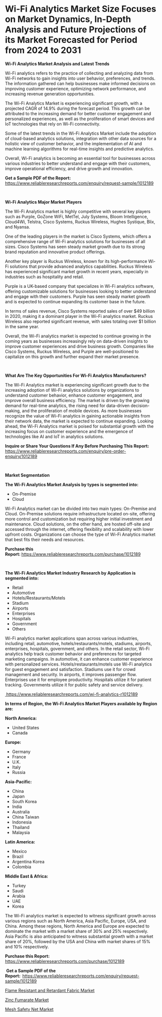 <p><h1>Wi-Fi Analytics Market Size Focuses on Market Dynamics, In-Depth Analysis and Future Projections of its Market Forecasted for Period from 2024 to 2031</h1></p><p><strong>Wi-Fi Analytics Market Analysis and Latest Trends</strong></p>
<p><p>Wi-Fi analytics refers to the practice of collecting and analyzing data from Wi-Fi networks to gain insights into user behavior, preferences, and trends. The information gathered can help businesses make informed decisions on improving customer experience, optimizing network performance, and increasing revenue generation opportunities.</p><p>The Wi-Fi Analytics Market is experiencing significant growth, with a projected CAGR of 14.9% during the forecast period. This growth can be attributed to the increasing demand for better customer engagement and personalized experiences, as well as the proliferation of smart devices and IoT technologies that rely on Wi-Fi connectivity.</p><p>Some of the latest trends in the Wi-Fi Analytics Market include the adoption of cloud-based analytics solutions, integration with other data sources for a holistic view of customer behavior, and the implementation of AI and machine learning algorithms for real-time insights and predictive analytics.</p><p>Overall, Wi-Fi analytics is becoming an essential tool for businesses across various industries to better understand and engage with their customers, improve operational efficiency, and drive growth and innovation.</p></p>
<p><strong>Get a Sample PDF of the Report:&nbsp;</strong> <a href="https://www.reliableresearchreports.com/enquiry/request-sample/1012189">https://www.reliableresearchreports.com/enquiry/request-sample/1012189</a></p>
<p>&nbsp;</p>
<p><strong>Wi-Fi Analytics Major Market Players</strong></p>
<p><p>The Wi-Fi Analytics market is highly competitive with several key players such as Purple, GoZone WiFi, MetTel, July Systems, Bloom Intelligence, Cloud4Wi, Telstra, Cisco Systems, Ruckus Wireless, Hughes Systique, Blix, and Nyansa.</p><p>One of the leading players in the market is Cisco Systems, which offers a comprehensive range of Wi-Fi analytics solutions for businesses of all sizes. Cisco Systems has seen steady market growth due to its strong brand reputation and innovative product offerings.</p><p>Another key player is Ruckus Wireless, known for its high-performance Wi-Fi solutions that provide advanced analytics capabilities. Ruckus Wireless has experienced significant market growth in recent years, especially in industries such as hospitality and retail.</p><p>Purple is a UK-based company that specializes in Wi-Fi analytics software, offering customizable solutions for businesses looking to better understand and engage with their customers. Purple has seen steady market growth and is expected to continue expanding its customer base in the future.</p><p>In terms of sales revenue, Cisco Systems reported sales of over $49 billion in 2020, making it a dominant player in the Wi-Fi analytics market. Ruckus Wireless also reported significant revenue, with sales totaling over $1 billion in the same year.</p><p>Overall, the Wi-Fi analytics market is expected to continue growing in the coming years as businesses increasingly rely on data-driven insights to improve customer experiences and drive business growth. Companies like Cisco Systems, Ruckus Wireless, and Purple are well-positioned to capitalize on this growth and further expand their market presence.</p></p>
<p>&nbsp;</p>
<p><strong>What Are The Key Opportunities For Wi-Fi Analytics Manufacturers?</strong></p>
<p><p>The Wi-Fi Analytics market is experiencing significant growth due to the increasing adoption of Wi-Fi analytics solutions by organizations to understand customer behavior, enhance customer engagement, and improve overall business efficiency. The market is driven by the growing demand for real-time analytics, the rising need for data-driven decision-making, and the proliferation of mobile devices. As more businesses recognize the value of Wi-Fi analytics in gaining actionable insights from their network data, the market is expected to continue expanding. Looking ahead, the Wi-Fi Analytics market is poised for substantial growth with the increasing focus on customer experience and the emergence of technologies like AI and IoT in analytics solutions.</p></p>
<p><strong>Inquire or Share Your Questions If Any Before Purchasing This Report:</strong> <a href="https://www.reliableresearchreports.com/enquiry/pre-order-enquiry/1012189">https://www.reliableresearchreports.com/enquiry/pre-order-enquiry/1012189</a></p>
<p>&nbsp;</p>
<p><strong>Market Segmentation</strong></p>
<p><strong>The Wi-Fi Analytics Market Analysis by types is segmented into:</strong></p>
<p><ul><li>On-Premise</li><li>Cloud</li></ul></p>
<p><p>Wi-Fi Analytics market can be divided into two main types: On-Premise and Cloud. On-Premise solutions require infrastructure located on-site, offering more control and customization but requiring higher initial investment and maintenance. Cloud solutions, on the other hand, are hosted off-site and accessed through the internet, offering flexibility and scalability with lower upfront costs. Organizations can choose the type of Wi-Fi Analytics market that best fits their needs and resources.</p></p>
<p><strong>Purchase this Report:&nbsp;</strong><a href="https://www.reliableresearchreports.com/purchase/1012189">https://www.reliableresearchreports.com/purchase/1012189</a></p>
<p>&nbsp;</p>
<p><strong>The Wi-Fi Analytics Market Industry Research by Application is segmented into:</strong></p>
<p><ul><li>Retail</li><li>Automotive</li><li>Hotels/Restaurants/Motels</li><li>Stadium</li><li>Airports</li><li>Enterprises</li><li>Hospitals</li><li>Government</li><li>Others</li></ul></p>
<p><p>Wi-Fi analytics market applications span across various industries, including retail, automotive, hotels/restaurants/motels, stadiums, airports, enterprises, hospitals, government, and others. In the retail sector, Wi-Fi analytics help track customer behavior and preferences for targeted marketing campaigns. In automotive, it can enhance customer experience with personalized services. Hotels/restaurants/motels use Wi-Fi analytics for guest engagement and satisfaction. Stadiums use it for crowd management and security. In airports, it improves passenger flow. Enterprises use it for employee productivity. Hospitals utilize it for patient tracking. Governments utilize it for public safety and service delivery.</p></p>
<p><a href="https://www.reliableresearchreports.com/wi-fi-analytics-r1012189">&nbsp;https://www.reliableresearchreports.com/wi-fi-analytics-r1012189</a></p>
<p><strong>In terms of Region, the Wi-Fi Analytics Market Players available by Region are:</strong></p>
<p>
    <p> <strong> North America: </strong>
        <ul>
            <li>United States</li>
            <li>Canada</li>
        </ul>
        </p> 
    <p> <strong> Europe: </strong>
        <ul>
            <li>Germany</li>
            <li>France</li>
            <li>U.K.</li>
            <li>Italy</li>
            <li>Russia</li>
        </ul>
        </p> 
    <p> <strong> Asia-Pacific: </strong>
        <ul>
            <li>China</li>
            <li>Japan</li>
            <li>South Korea</li>
            <li>India</li>
            <li>Australia</li>
            <li>China Taiwan</li>
            <li>Indonesia</li>
            <li>Thailand</li>
            <li>Malaysia</li>
        </ul>
        </p> 
    <p> <strong> Latin America: </strong>
        <ul>
            <li>Mexico</li>
            <li>Brazil</li>
            <li>Argentina Korea</li>
            <li>Colombia</li>
        </ul>
        </p> 
    <p> <strong> Middle East & Africa: </strong>
        <ul>
            <li>Turkey</li>
            <li>Saudi</li>
            <li>Arabia</li>
            <li>UAE</li>
            <li>Korea</li>
        </ul>
    </p>
    </p>
<p><p>The Wi-Fi analytics market is expected to witness significant growth across various regions such as North America, Asia Pacific, Europe, USA, and China. Among these regions, North America and Europe are expected to dominate the market with a market share of 30% and 25% respectively. Asia Pacific is also anticipated to witness substantial growth with a market share of 20%, followed by the USA and China with market shares of 15% and 10% respectively.</p></p>
<p><strong>Purchase this Report: </strong><a href="https://www.reliableresearchreports.com/purchase/1012189">https://www.reliableresearchreports.com/purchase/1012189</a></p>
<p>&nbsp;<strong>Get a Sample PDF of the Report:&nbsp;&nbsp;</strong><a href="https://www.reliableresearchreports.com/enquiry/request-sample/1012189">https://www.reliableresearchreports.com/enquiry/request-sample/1012189</a></p>
<p><strong></strong></p>
<p><p><a href="https://www.linkedin.com/pulse/flame-resistant-retardant-fabric-market-research-report-ejxcf?trackingId=gOfsxihD9pHgIFrDJcD%2FhQ%3D%3D">Flame Resistant and Retardant Fabric Market</a></p><p><a href="https://www.linkedin.com/pulse/zinc-fumarate-market-goal-estimating-size-future-growth-wpw4c?trackingId=FCdKMNC5zZkY%2FlysMnBgpw%3D%3D">Zinc Fumarate Market</a></p><p><a href="https://www.linkedin.com/pulse/mesh-safety-net-market-insights-players-forecast-till-dehcf?trackingId=AWlPEhXbu0Ddc418ndAiKQ%3D%3D">Mesh Safety Net Market</a></p></p>